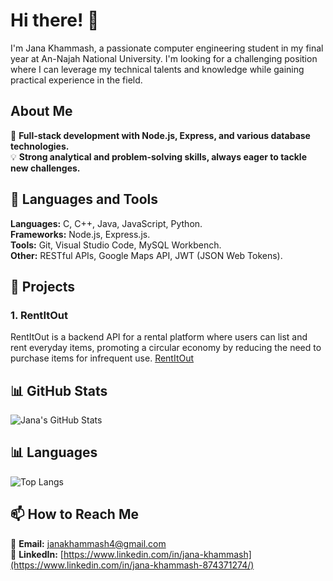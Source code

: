 # Hi there! 👋

I'm Jana Khammash, a passionate computer engineering student in my final year at An-Najah National University. I'm looking for a challenging position where I can leverage my technical talents and knowledge while gaining practical experience in the field.

## About Me

🌟 **Full-stack development with Node.js, Express, and various database technologies.**  
💡 **Strong analytical and problem-solving skills, always eager to tackle new challenges.**

## 🚀 Languages and Tools

**Languages:** C, C++, Java, JavaScript, Python.  
**Frameworks:** Node.js, Express.js.  
**Tools:** Git, Visual Studio Code, MySQL Workbench.  
**Other:** RESTful APIs, Google Maps API, JWT (JSON Web Tokens).

## 🌟 Projects

### 1. RentItOut
RentItOut is a backend API for a rental platform where users can list and rent everyday items, promoting a circular economy by reducing the need to purchase items for infrequent use. [RentItOut](https://github.com/JanaKhammash3/RentItOut)

## 📊 GitHub Stats

![Jana's GitHub Stats](https://github-readme-stats.vercel.app/api?username=JanaKhammash3&show_icons=true&theme=radical)
## 📊 Languages
![Top Langs](https://github-readme-stats.vercel.app/api/top-langs/?username=JanaKhammash3&layout=compact&theme=radical)

## 📫 How to Reach Me

📧 **Email:** [janakhammash4@gmail.com](mailto:janakhammash4@gmail.com)  
💼 **LinkedIn:** [https://www.linkedin.com/in/jana-khammash](https://www.linkedin.com/in/jana-khammash-874371274/)

